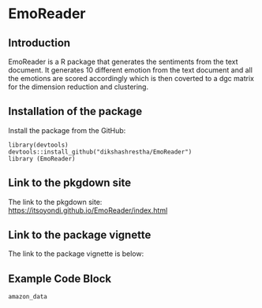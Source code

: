 # EmoReader

## Introduction

EmoReader is a R package that generates the sentiments from the text document. It generates 10 different emotion from the text document and all the emotions are scored accordingly which is then coverted to a dgc matrix for the dimension reduction and clustering.


## Installation of the package

Install the package from the GitHub:


```
library(devtools)
devtools::install_github("dikshashrestha/EmoReader")
library (EmoReader)
```
## Link to the pkgdown site

The link to the pkgdown site:
https://itsoyondi.github.io/EmoReader/index.html

## Link to the package vignette

The link to the package vignette is below:


## Example Code Block

```
amazon_data
```
